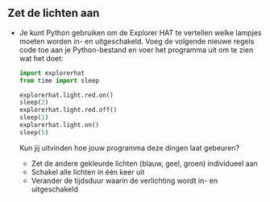 ## Zet de lichten aan

- Je kunt Python gebruiken om de Explorer HAT te vertellen welke lampjes moeten worden in- en uitgeschakeld. Voeg de volgende nieuwe regels code toe aan je Python-bestand en voer het programma uit om te zien wat het doet:
    
    ```python
    import explorerhat
    from time import sleep
    
    explorerhat.light.red.on()
    sleep(2)
    explorerhat.light.red.off()
    sleep(1)
    explorerhat.light.on()
    sleep(5)
    ```
    
   Kun jij uitvinden hoe jouw programma deze dingen laat gebeuren?
    
    - Zet de andere gekleurde lichten (blauw, geel, groen) individueel aan
    - Schakel alle lichten in één keer uit
    - Verander de tijdsduur waarin de verlichting wordt in- en uitgeschakeld